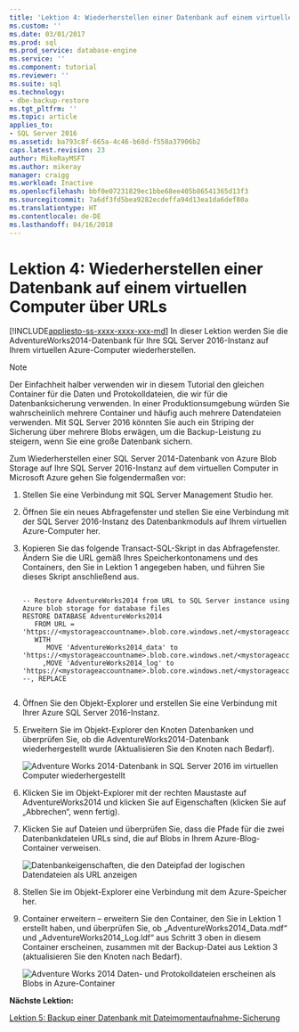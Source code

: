 ```yaml
---
title: 'Lektion 4: Wiederherstellen einer Datenbank auf einem virtuellen Computer über URLs | Microsoft-Dokumentation'
ms.custom: ''
ms.date: 03/01/2017
ms.prod: sql
ms.prod_service: database-engine
ms.service: ''
ms.component: tutorial
ms.reviewer: ''
ms.suite: sql
ms.technology:
- dbe-backup-restore
ms.tgt_pltfrm: ''
ms.topic: article
applies_to:
- SQL Server 2016
ms.assetid: ba793c8f-665a-4c46-b68d-f558a37906b2
caps.latest.revision: 23
author: MikeRayMSFT
ms.author: mikeray
manager: craigg
ms.workload: Inactive
ms.openlocfilehash: bbf0e07231829ec1bbe68ee405b86541365d13f3
ms.sourcegitcommit: 7a6df3fd5bea9282ecdeffa94d13ea1da6def80a
ms.translationtype: HT
ms.contentlocale: de-DE
ms.lasthandoff: 04/16/2018
---
```

# <a name="lesson-4-restore-database-to-virtual-machine-from-url"></a>Lektion 4: Wiederherstellen einer Datenbank auf einem virtuellen Computer über URLs
[!INCLUDE[appliesto-ss-xxxx-xxxx-xxx-md](../includes/appliesto-ss-xxxx-xxxx-xxx-md.md)]
In dieser Lektion werden Sie die AdventureWorks2014-Datenbank für Ihre SQL Server 2016-Instanz auf Ihrem virtuellen Azure-Computer wiederherstellen.
  
> [!NOTE]  
> Der Einfachheit halber verwenden wir in diesem Tutorial den gleichen Container für die Daten und Protokolldateien, die wir für die Datenbanksicherung verwenden. In einer Produktionsumgebung würden Sie wahrscheinlich mehrere Container und häufig auch mehrere Datendateien verwenden. Mit SQL Server 2016 könnten Sie auch ein Striping der Sicherung über mehrere Blobs erwägen, um die Backup-Leistung zu steigern, wenn Sie eine große Datenbank sichern.  
  
Zum Wiederherstellen einer SQL Server 2014-Datenbank von Azure Blob Storage auf Ihre SQL Server 2016-Instanz auf dem virtuellen Computer in Microsoft Azure gehen Sie folgendermaßen vor:  
  
1.  Stellen Sie eine Verbindung mit SQL Server Management Studio her.  
  
2.  Öffnen Sie ein neues Abfragefenster und stellen Sie eine Verbindung mit der SQL Server 2016-Instanz des Datenbankmoduls auf Ihrem virtuellen Azure-Computer her.  
  
3.  Kopieren Sie das folgende Transact-SQL-Skript in das Abfragefenster. Ändern Sie die URL gemäß Ihres Speicherkontonamens und des Containers, den Sie in Lektion 1 angegeben haben, und führen Sie dieses Skript anschließend aus.  
  
    ```  
  
    -- Restore AdventureWorks2014 from URL to SQL Server instance using Azure blob storage for database files  
    RESTORE DATABASE AdventureWorks2014   
       FROM URL = 'https://<mystorageaccountname>.blob.core.windows.net/<mystorageaccountcontainername>/AdventureWorks2014_onprem.bak'   
       WITH  
          MOVE 'AdventureWorks2014_data' to 'https://<mystorageaccountname>.blob.core.windows.net/<mystorageaccountcontainername>/AdventureWorks2014_Data.mdf'  
         ,MOVE 'AdventureWorks2014_log' to 'https://<mystorageaccountname>.blob.core.windows.net/<mystorageaccountcontainername>/AdventureWorks2014_Log.ldf'  
    --, REPLACE  
  
    ```  
  
4.  Öffnen Sie den Objekt-Explorer und erstellen Sie eine Verbindung mit Ihrer Azure SQL Server 2016-Instanz.  
  
5.  Erweitern Sie im Objekt-Explorer den Knoten Datenbanken und überprüfen Sie, ob die AdventureWorks2014-Datenbank wiederhergestellt wurde (Aktualisieren Sie den Knoten nach Bedarf).  
  
    ![Adventure Works 2014-Datenbank in SQL Server 2016 im virtuellen Computer wiederhergestellt](../relational-databases/media/311f69a6-8443-4df5-8f30-3103c2472300.JPG "Adventure Works 2014 database restored to SQL Server 2016 in virtual machine")  
  
6.  Klicken Sie im Objekt-Explorer mit der rechten Maustaste auf AdventureWorks2014 und klicken Sie auf Eigenschaften (klicken Sie auf „Abbrechen“, wenn fertig).  
  
7.  Klicken Sie auf Dateien und überprüfen Sie, dass die Pfade für die zwei Datenbankdateien URLs sind, die auf Blobs in Ihrem Azure-Blog-Container verweisen.  
  
    ![Datenbankeigenschaften, die den Dateipfad der logischen Datendateien als URL anzeigen](../relational-databases/media/cfeee576-6319-460e-9fa2-f0922e02ee23.JPG "database properties showing file path of logical data files as URL")  
  
8.  Stellen Sie im Objekt-Explorer eine Verbindung mit dem Azure-Speicher her.  
  
9. Container erweitern – erweitern Sie den Container, den Sie in Lektion 1 erstellt haben, und überprüfen Sie, ob „AdventureWorks2014_Data.mdf“ und „AdventureWorks2014_Log.ldf“ aus Schritt 3 oben in diesem Container erscheinen, zusammen mit der Backup-Datei aus Lektion 3 (aktualisieren Sie den Knoten nach Bedarf).  
  
    ![Adventure Works 2014 Daten- und Protokolldateien erscheinen als Blobs in Azure-Container](../relational-databases/media/156c7d73-44be-4754-9653-04cccb6c3066.JPG "Adventure Works 2014 data and log file appear as blobs in Azure container")  
  
**Nächste Lektion:**  
  
[Lektion 5: Backup einer Datenbank mit Dateimomentaufnahme-Sicherung](../relational-databases/lesson-5-backup-database-using-file-snapshot-backup.md)  
  
  
  
